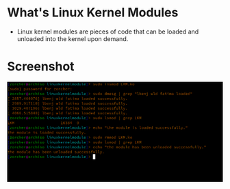# What's Linux Kernel Modules
* Linux kernel modules are pieces of code that can be loaded and unloaded into the kernel upon demand.
# Screenshot
<img src="linuxkernelmodule.png">
